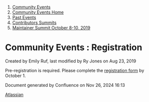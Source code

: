 1. [Community Events](index.html)
2. [Community Events Home](Community-Events-Home_21790731.html)
3. [Past Events](Past-Events_21791107.html)
4. [Contributors Summits](Contributors-Summits_21790775.html)
5. [Maintainer Summit October 8-10, 2019](Maintainer-Summit-October-8-10%2C-2019_21790793.html)

# Community Events : Registration

Created by Emily Ruf, last modified by Ry Jones on Aug 23, 2019

Pre-registration is required. Please complete the [registration form](https://docs.google.com/forms/d/e/1FAIpQLSdTaC2MJVahct6B8TWfJ901uyNxxWLoBc4qtX0IZvLRKKvkDg/viewform?usp=sf_link) by October 1.

Document generated by Confluence on Nov 26, 2024 16:13

[Atlassian](http://www.atlassian.com/)

